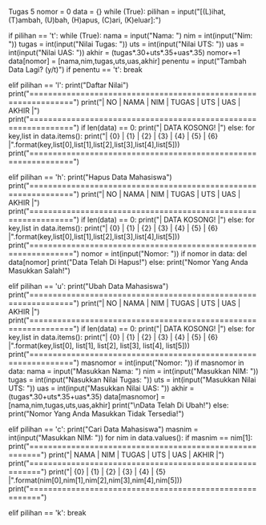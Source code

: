 Tugas 5
nomor = 0 data = {} while (True): pilihan = input("[(L)ihat, (T)ambah, (U)bah, (H)apus, (C)ari, (K)eluar]:")

if pilihan == 't':
    while (True):
        nama = input("Nama: ")
        nim = int(input("Nim: "))
        tugas = int(input("Nilai Tugas: "))
        uts = int(input("Nilai UTS: "))
        uas = int(input("Nilai UAS: "))
        akhir = (tugas*.30+uts*.35+uas*.35)
        nomor+=1
        data[nomor] = [nama,nim,tugas,uts,uas,akhir]
        penentu = input("Tambah Data Lagi? (y/t)")
        if penentu == 't':
            break

elif pilihan == 'l':
    print("Daftar Nilai")
    print("===============================================================")
    print("|  NO  |   NAMA   |  NIM  |  TUGAS  |  UTS  |  UAS  |  AKHIR  |")
    print("===============================================================")
    if len(data) == 0:
        print("|                        DATA KOSONG!                         |")
    else:
        for key,list in data.items():
            print("|  {0}   |  {1}   |  {2}  |   {3}   |  {4}  |  {5}  |  {6}    |".format(key,list[0],list[1],list[2],list[3],list[4],list[5]))
    print("===============================================================")

elif pilihan == 'h':
    print("Hapus Data Mahasiswa")
    print("===============================================================")
    print("|  NO  |   NAMA   |  NIM  |  TUGAS  |  UTS  |  UAS  |  AKHIR  |")
    print("===============================================================")
    if len(data) == 0:
         print("|                          DATA KOSONG!                       |")
    else:
        for key,list in data.items():
            print("| {0} | {1} | {2} | {3} | {4} | {5} | {6} |".format(key,list[0],list[1],list[2],list[3],list[4],list[5]))
    print("===============================================================")
    nomor = int(input("Nomor: "))
    if nomor in data:
        del data[nomor]
        print("Data Telah Di Hapus!")
    else:
        print("Nomor Yang Anda Masukkan Salah!")

elif pilihan == 'u':
    print("Ubah Data Mahasiswa")
    print("===============================================================")
    print("|  NO  |   NAMA   |  NIM  |  TUGAS  |  UTS  |  UAS  |  AKHIR  |")
    print("===============================================================")
    if len(data) == 0:
        print("|                     DATA KOSONG!                     |")
    else:
        for key,list in data.items():
            print("| {0} | {1} | {2} | {3} | {4} | {5} | {6} |".format(key,list[0], list[1], list[2], list[3], list[4], list[5]))
    print("===============================================================")
    masnomor = int(input("Nomor: "))
    if masnomor in data:
        nama = input("Masukkan Nama: ")
        nim = int(input("Masukkan NIM: "))
        tugas = int(input("Nasukkan Nilai Tugas: "))
        uts = int(input("Masukkan Nilai UTS: "))
        uas = int(input("Masukkan Nilai UAS: "))
        akhir = (tugas*.30+uts*.35+uas*.35)
        data[masnomor] = [nama,nim,tugas,uts,uas,akhir]
        print("\nData Telah Di Ubah!")
    else:
        print("Nomor Yang Anda Masukkan Tidak Tersedia!")

elif pilihan == 'c':
    print("Cari Data Mahasiswa")
    masnim = int(input("Masukkan NIM: "))
    for nim in data.values():
        if masnim == nim[1]:
            print("========================================================")
            print("|   NAMA   |  NIM  |  TUGAS  |  UTS  |  UAS  |  AKHIR  |")
            print("========================================================")
            print("|  {0}     | {1}   |  {2}    |  {3}  |  {4}  |  {5}    |".format(nim[0],nim[1],nim[2],nim[3],nim[4],nim[5]))
            print("========================================================")

elif pilihan == 'k':
    break
